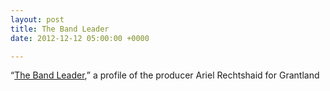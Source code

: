 ```yaml
---
layout: post
title: The Band Leader
date: 2012-12-12 05:00:00 +0000

---
```

“[The Band Leader](http://grantland.com/features/ariel-rechtshaid-producer-vampire-weekend-haim-sky-ferreira-snoop-lion-justin-bieber/),” a profile of the producer Ariel Rechtshaid for Grantland